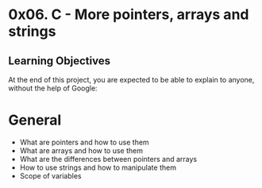 # 0x06. C - More pointers, arrays and strings

## Learning Objectives
At the end of this project, you are expected to be able to explain to anyone, without the help of Google:

# General

* What are pointers and how to use them
* What are arrays and how to use them
* What are the differences between pointers and arrays
* How to use strings and how to manipulate them
* Scope of variables
